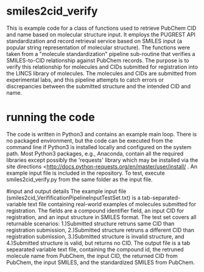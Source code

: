 # smiles2cid_verify
This is example code for a class of functions used to retrieve PubChem CID and name based on molecular structure input. It employs the PUGREST API standardization and record retrieval service based on SMILES input (a popular string representation of molecular structure). The functions were taken from a "molecule standardization" pipeline sub-routine that verifies a SMILES-to-CID relationship against PubChem records. The purpose is to verify this relationship for molecules and CIDs submitted for registration into the LINCS library of molecules. The molecules and CIDs are submitted from experimental labs, and this pipeline attempts to catch errors or discrepancies between the submitted structure and the intended CID and name.

# running the code
The code is written in Python3 and contains an example main loop. There is no packaged environment, but the code can be executed from the command line if Python3 is installed locally and configured on the system path. Most Python3 packages, e.g., Anaconda, contain all the required libraries except possibly the 'requests' library which may be installed via the site directions <http://docs.python-requests.org/en/master/user/install/ . An example input file is included in the repository. To test, execute smiles2cid_verify.py from the same folder as the input file.

#input and output details
The example input file (smiles2cid_VerifificationPipelineInputTestSet.txt) is a tab-separated-variable text file containing real-world examples of molecules submitted for registration. The fields are a compound identifier field, an input CID for registration, and an input structure in SMILES format. The test set covers all returnable scenarios: 1.)Submitted structure retruns same CID than registration submission, 2.)Submitted structure retruns a different CID than registration submission, 3.)Submitted structure is invalid structure, and 4.)Submitted structure is valid, but returns no CID. The output file is a tab sepearated variable text file, containing the compound id, the retruned molecule name from PubChem, the input CID, the returned CID from PubChem, the input SMILES, and the standardized SMILES from PubChem. 
